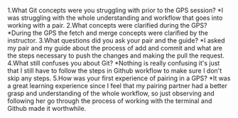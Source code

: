 1.What Git concepts were you struggling with prior to the GPS session?
*I was struggling with the whole understanding and workflow that goes into working  with a pair. 
2.What concepts were clarified during the GPS?
*During the GPS the fetch and merge concepts were clarified by the instructor.
3.What questions did you ask your pair and the guide?
*I asked my pair and my guide about the process of add and commit and what are the steps necessary to push the changes and making the pull the request.   
4.What still confuses you about Git?
*Nothing is really confusing it's just that I still have to follow the steps in Github workflow to make sure I don't skip any steps. 
5.How was your first experience of pairing in a GPS?
*It was a great learning experience since I feel that my pairing partner had a better grasp and understanding of the whole workflow, so just observing and following her go through the process of working with the terminal and Github made it worthwhile.